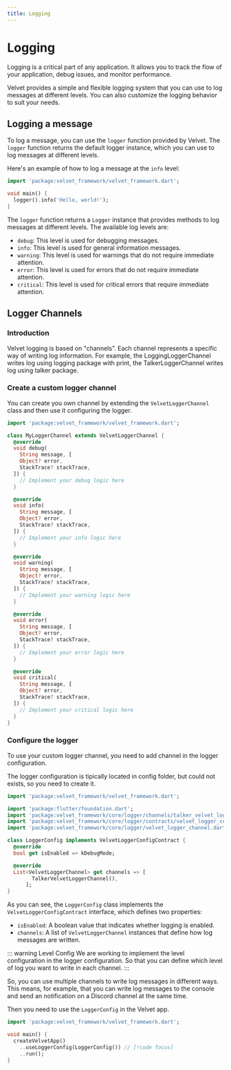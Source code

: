 ```yaml
---
title: Logging
---
```


# Logging

Logging is a critical part of any application. It allows you to track the flow of your application, debug issues, and monitor performance.

Velvet provides a simple and flexible logging system that you can use to log messages at different levels. You can also customize the logging behavior to suit your needs.

## Logging a message

To log a message, you can use the `logger` function provided by Velvet. The `logger` function returns the default logger instance, which you can use to log messages at different levels.

Here's an example of how to log a message at the `info` level:

```dart
import 'package:velvet_framework/velvet_framework.dart';

void main() {
  logger().info('Hello, world!');
}
```

The `logger` function returns a `Logger` instance that provides methods to log messages at different levels. The available log levels are:

- `debug`: This level is used for debugging messages.
- `info`: This level is used for general information messages.
- `warning`: This level is used for warnings that do not require immediate attention.
- `error`: This level is used for errors that do not require immediate attention.
- `critical`: This level is used for critical errors that require immediate attention.

## Logger Channels

### Introduction

Velvet logging is based on "channels". Each channel represents a specific way of writing log information.
For example, the LoggingLoggerChannel writes log using logging package with print, the TalkerLoggerChannel writes log using talker package.

### Create a custom logger channel

You can create you own channel by extending the `VelvetLoggerChannel` class and then use it configuring the logger.

```dart
import 'package:velvet_framework/velvet_framework.dart';

class MyLoggerChannel extends VelvetLoggerChannel {
  @override
  void debug(
    String message, [
    Object? error,
    StackTrace? stackTrace,
  ]) {
    // Implement your debug logic here
  }

  @override
  void info(
    String message, [
    Object? error,
    StackTrace? stackTrace,
  ]) {
    // Implement your info logic here
  }

  @override
  void warning(
    String message, [
    Object? error,
    StackTrace? stackTrace,
  ]) {
    // Implement your warning logic here
  }

  @override
  void error(
    String message, [
    Object? error,
    StackTrace? stackTrace,
  ]) {
    // Implement your error logic here
  }

  @override
  void critical(
    String message, [
    Object? error,
    StackTrace? stackTrace,
  ]) {
    // Implement your critical logic here
  }
}
```

### Configure the logger

To use your custom logger channel, you need to add channel in the logger configuration.

The logger configuration is tipically located in config folder, but could not exists, so you need to create it.

```dart
import 'package:velvet_framework/velvet_framework.dart';

import 'package:flutter/foundation.dart';
import 'package:velvet_framework/core/logger/channels/talker_velvet_logger_channel.dart';
import 'package:velvet_framework/core/logger/contracts/velvet_logger_config_contract.dart';
import 'package:velvet_framework/core/logger/velvet_logger_channel.dart';

class LoggerConfig implements VelvetLoggerConfigContract {
  @override
  bool get isEnabled => kDebugMode;

  @override
  List<VelvetLoggerChannel> get channels => [
        TalkerVelvetLoggerChannel(),
      ];
}
```

As you can see, the `LoggerConfig` class implements the `VelvetLoggerConfigContract` interface, which defines two properties:
- `isEnabled`: A boolean value that indicates whether logging is enabled.
- `channels`: A list of `VelvetLoggerChannel` instances that define how log messages are written.

::: warning Level Config
We are working to implement the level configuration in the logger configuration. So that you can define which level of log you want to write in each channel.
:::

So, you can use multiple channels to write log messages in different ways. This means, for example, that you can write log messages to the console and send an notification on a Discord channel at the same time.

Then you need to use the `LoggerConfig` in the Velvet app.

```dart
import 'package:velvet_framework/velvet_framework.dart';

void main() {
  createVelvetApp()
    ..useLoggerConfig(LoggerConfig()) // [!code focus]
    ..run();
}
```